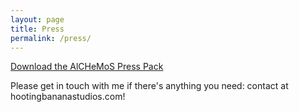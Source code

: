 ```yaml
---
layout: page
title: Press
permalink: /press/
---
```


[Download the AlCHeMoS Press Pack]({{site.baseurl}}/press/AlCHeMoS_PressPack_20220130.zip)

Please get in touch with me if there's anything you need: contact at hootingbananastudios.com!